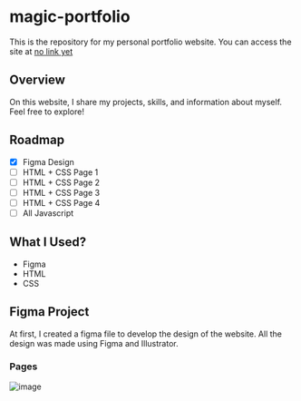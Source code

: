 # magic-portfolio
This is the repository for my personal portfolio website. You can access the site at [no link yet](https://www.google.com)

## Overview
On this website, I share my projects, skills, and information about myself. Feel free to explore!

## Roadmap
- [x] Figma Design
- [ ] HTML + CSS Page 1
- [ ] HTML + CSS Page 2
- [ ] HTML + CSS Page 3
- [ ] HTML + CSS Page 4
- [ ] All Javascript

## What I Used?
- Figma
- HTML
- CSS

## Figma Project 
At first, I created a figma file to develop the design of the website. All the design was made using Figma and Illustrator.
### Pages
![image](https://github.com/lucasjanta/magic-portfolio/assets/6317729/4d40331f-2526-480e-9bf3-1b55ed0782eb)

